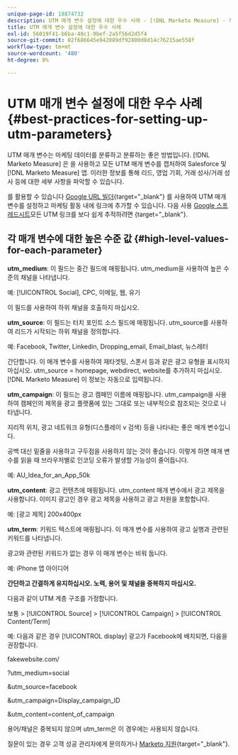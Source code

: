 ```yaml
---
unique-page-id: 18874732
description: UTM 매개 변수 설정에 대한 우수 사례 - [!DNL Marketo Measure] - 제품 설명서
title: UTM 매개 변수 설정에 대한 우수 사례
exl-id: 56019f41-b6ba-48c1-9bef-2a5f56d2d5f4
source-git-commit: 02f686645e942089df92800d8d14c76215ae558f
workflow-type: tm+mt
source-wordcount: '480'
ht-degree: 0%

---
```


# UTM 매개 변수 설정에 대한 우수 사례 {#best-practices-for-setting-up-utm-parameters}

UTM 매개 변수는 마케팅 데이터를 분류하고 분류하는 좋은 방법입니다. [!DNL Marketo Measure] 은 을 사용하고 모든 UTM 매개 변수를 캡처하여 Salesforce 및 [!DNL Marketo Measure] 앱. 이러한 정보를 통해 리드, 영업 기회, 거래 성사/거래 성사 등에 대한 세부 사항을 파악할 수 있습니다.

를 활용할 수 있습니다 [Google URL 빌더](https://support.google.com/analytics/answer/1033867?hl=en){target=&quot;_blank&quot;} 를 사용하여 UTM 매개 변수를 설정하고 마케팅 활동 내에 링크에 추가할 수 있습니다. 다음 사용 [Google 스프레드시트](https://docs.google.com/spreadsheets/d/1QCIr1WUJQHE68cA4VTks2XE7nxuryaUymCEy_23-Oew/edit#gid=0)모든 UTM 링크를 보다 쉽게 추적하려면 {target=&quot;_blank&quot;}.

## 각 매개 변수에 대한 높은 수준 값 {#high-level-values-for-each-parameter}

**utm_medium**: 이 필드는 중간 필드에 매핑됩니다. utm_medium을 사용하여 높은 수준의 채널을 나타냅니다.

예: [!UICONTROL Social], CPC, 이메일, 웹, 유기

이 필드를 사용하여 하위 채널을 호출하지 마십시오.

**utm_source**: 이 필드는 터치 포인트 소스 필드에 매핑됩니다. utm_source를 사용하여 리드가 시작되는 하위 채널을 정의합니다.

예: Facebook, Twitter, Linkedin, Dropping_email, Email_blast, 뉴스레터

간단합니다. 이 매개 변수를 사용하여 재타겟팅, 스폰서 등과 같은 광고 유형을 표시하지 마십시오. utm_source = homepage, webdirect, website를 추가하지 마십시오. [!DNL Marketo Measure] 이 정보는 자동으로 입력됩니다.

**utm_campaign**: 이 필드는 광고 캠페인 이름에 매핑됩니다. utm_campaign을 사용하여 캠페인의 제목을 광고 플랫폼에 있는 그대로 또는 내부적으로 참조되는 것으로 나타냅니다.

지리적 위치, 광고 네트워크 유형(디스플레이 v 검색) 등을 나타내는 좋은 매개 변수입니다.

공백 대신 밑줄을 사용하고 구두점을 사용하지 않는 것이 좋습니다. 이렇게 하면 매개 변수를 읽을 때 브라우저별로 인코딩 오류가 발생할 가능성이 줄어듭니다.

예: AU_Idea_for_an_App_50k

**utm_content**: 광고 컨텐츠에 매핑됩니다. utm_content 매개 변수에서 광고 제목을 사용합니다. 이미지 광고인 경우 광고 제목을 사용하고 광고 차원을 포함합니다.

예: [광고 제목] 200x400px

**utm_term**: 키워드 텍스트에 매핑됩니다. 이 매개 변수를 사용하여 광고 실행과 관련된 키워드를 나타냅니다.

광고와 관련된 키워드가 없는 경우 이 매개 변수는 비워 둡니다.

예: iPhone 앱 아이디어

**간단하고 간결하게 유지하십시오. 노력, 용어 및 채널을 중복하지 마십시오.**

다음과 같이 UTM 계층 구조를 가정합니다.

보통 > [!UICONTROL Source] > [!UICONTROL Campaign] > [!UICONTROL Content/Term]

예: 다음과 같은 경우 [!UICONTROL display] 광고가 Facebook에 배치되면, 다음을 권장합니다.

fakewebsite.com/

?utm_medium=social

&amp;utm_source=facebook

&amp;utm_campaign=Display_campaign_ID

&amp;utm_content=content_of_campaign

용어/채널은 중복되지 않으며 utm_term은 이 경우에는 사용되지 않습니다.

질문이 있는 경우 고객 성공 관리자에게 문의하거나 [Marketo 지원](https://nation.marketo.com/t5/support/ct-p/Support){target=&quot;_blank&quot;}.
